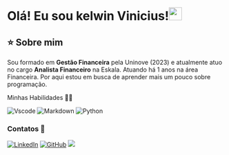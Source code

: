 # Olá! Eu sou kelwin Vinicius!<img src="https://raw.githubusercontent.com/MartinHeinz/MartinHeinz/master/wave.gif" width="30px" height="30px">


## ⭐️ Sobre mim

Sou formado em <b>Gestão Financeira</b> pela Uninove (2023) e atualmente atuo no cargo <b>Analista Financeiro</b> na Eskala. Atuando há 1 anos na área Financeira. Por aqui estou em busca de aprender mais um pouco sobre programação.


Minhas Habilidades :technologist:


![Vscode](https://img.shields.io/badge/Vscode-007ACC?style=for-the-badge&logo=visual-studio-code&logoColor=white)
![Markdown](https://img.shields.io/badge/Markdown-000?style=for-the-badge&logo=markdown)
![Python](https://img.shields.io/badge/python-3670A0?style=for-the-badge&logo=python&logoColor=ffdd54)


### Contatos 👋



[![LinkedIn](https://img.shields.io/badge/LinkedIn-0077B5?style=for-the-badge&logo=linkedin&logoColor=white)](https://www.linkedin.com/in/kelwin-vinicius-0a802a249?utm_source=share&utm_cam-paign=share_via&utm_content=profile&utm_medium=ios_app)
[![GitHub](https://img.shields.io/badge/GitHub-100000?style=for-the-badge&logo=github&logoColor=white)](https://github.com/kelwin-777)
<a href = "kelwinvinicius7728@gmail.com.com"><img src="https://img.shields.io/badge/-Gmail-%23333?style=for-the-badge&logo=gmail&logoColor=white" target="_blank"></a>

  
